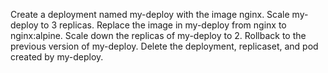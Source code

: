 Create a deployment named my-deploy with the image nginx.
Scale my-deploy to 3 replicas.
Replace the image in my-deploy from nginx to nginx:alpine.
Scale down the replicas of my-deploy to 2.
Rollback to the previous version of my-deploy.
Delete the deployment, replicaset, and pod created by my-deploy.
